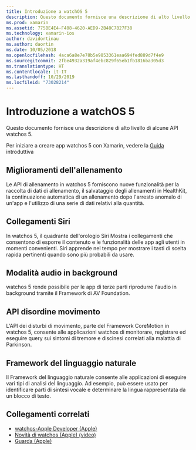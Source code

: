```yaml
---
title: Introduzione a watchOS 5
description: Questo documento fornisce una descrizione di alto livello di alcune API watchos 5 per Xamarin.
ms.prod: xamarin
ms.assetid: 775BE4E4-F408-4620-AED9-2B48C7B27F38
ms.technology: xamarin-ios
author: davidortinau
ms.author: daortin
ms.date: 10/05/2018
ms.openlocfilehash: 4aca6a8e7e78b5e9853361eaa694fed889d7f4e9
ms.sourcegitcommit: 2fbe4932a319af4ebc829f65eb1fb1816ba305d3
ms.translationtype: HT
ms.contentlocale: it-IT
ms.lasthandoff: 10/29/2019
ms.locfileid: "73028214"
---
```

# <a name="introduction-to-watchos-5"></a>Introduzione a watchOS 5

Questo documento fornisce una descrizione di alto livello di alcune API watchos 5.

Per iniziare a creare app watchos 5 con Xamarin, vedere la [Guida](~/ios/platform/introduction-to-ios12/get-started.md) introduttiva

## <a name="workout-improvements"></a>Miglioramenti dell'allenamento

Le API di allenamento in watchos 5 forniscono nuove funzionalità per la raccolta di dati di allenamento, il salvataggio degli allenamenti in HealthKit, la continuazione automatica di un allenamento dopo l'arresto anomalo di un'app e l'utilizzo di una serie di dati relativi alla quantità.

## <a name="siri-shortcuts"></a>Collegamenti Siri

In watchos 5, il quadrante dell'orologio Siri Mostra i collegamenti che consentono di esporre il contenuto e le funzionalità delle app agli utenti in momenti convenienti. Siri apprende nel tempo per mostrare i tasti di scelta rapida pertinenti quando sono più probabili da usare.

## <a name="background-audio-mode"></a>Modalità audio in background

watchos 5 rende possibile per le app di terze parti riprodurre l'audio in background tramite il Framework di AV Foundation.

## <a name="movement-disorder-api"></a>API disordine movimento

L'API dei disturbi di movimento, parte del Framework CoreMotion in watchos 5, consente alle applicazioni watchos di monitorare, registrare ed eseguire query sui sintomi di tremore e discinesi correlati alla malattia di Parkinson.

## <a name="natural-language-framework"></a>Framework del linguaggio naturale

Il Framework del linguaggio naturale consente alle applicazioni di eseguire vari tipi di analisi del linguaggio. Ad esempio, può essere usato per identificare parti di sintesi vocale e determinare la lingua rappresentata da un blocco di testo.

## <a name="related-links"></a>Collegamenti correlati

- [watchos-Apple Developer (Apple)](https://developer.apple.com/watchOS/)
- [Novità di watchos (Apple) (video)](https://developer.apple.com/videos/play/wwdc2018/206/)
- [Guarda (Apple)](https://www.apple.com/watch/)
